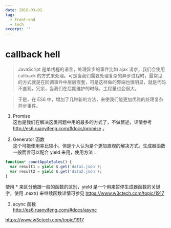 ```yaml
---
date: 2018-03-01
tag:
  - front-end
  - tech
excerpt: ''
---
```


# callback hell

> JavaScript 是单线程的语言，处理异步的事件比如 ajax 请求，我们会使用 callback 的方式来处理。可是当我们需要处理复杂的异步过程时，最常见的方式就是在回调事件中层层嵌套，可是这样做的弊端也很明显，就是代码不直观，冗余，当我们在后期维护的时候，工程量也会很大。

> 于是，在 ES6 中，增加了几种新的方法，来使我们能更加优雅的处理复杂异步事件。

1. Promise  
   这也是我们在解决这类问题中用的最多的方式了，不做赘述，详情参考 http://es6.ruanyifeng.com/#docs/promise 。

2. Generator 函数  
   这个可能使用率比较小，但是个人认为是个更加直观的解决方式。生成器函数一般而言可以配合 yield 来用，使用方法：

```javascript
function* countAppleSales() {
  var result1 = yield $.get('data1.json');
  var result2 = yield $.get('data2.json');
}
```

使用 \* 来区分他跟一般的函数的区别，yield 是一个用来暂停生成器函数的关键字，使用 .next() 来继续函数详情可参见 https://www.w3ctech.com/topic/1917

3. acync 函数  
   <http://es6.ruanyifeng.com/#docs/async>

<https://www.w3ctech.com/topic/1917>
